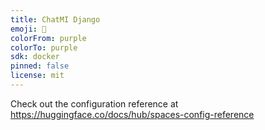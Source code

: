 ```yaml
---
title: ChatMI Django
emoji: 🐠
colorFrom: purple
colorTo: purple
sdk: docker
pinned: false
license: mit
---
```


Check out the configuration reference at https://huggingface.co/docs/hub/spaces-config-reference
